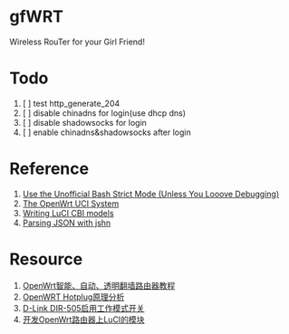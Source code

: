 # gfWRT
Wireless RouTer for your Girl Friend!

# Todo

1. [ ] test http_generate_204
  1. [ ] disable chinadns for login(use dhcp dns)
  2. [ ] disable shadowsocks for login
  3. [ ] enable chinadns&shadowsocks after login

# Reference

1. [Use the Unofficial Bash Strict Mode (Unless You Looove Debugging)](http://redsymbol.net/articles/unofficial-bash-strict-mode/)
1. [The OpenWrt UCI System](https://wiki.openwrt.org/doc/uci)
1. [Writing LuCI CBI models](http://luci.subsignal.org/trac/wiki/Documentation/CBI)
1. [Parsing JSON with jshn](https://www.mail-archive.com/openwrt-devel@lists.openwrt.org/msg17734.html)
# Resource

1. [OpenWrt智能、自动、透明翻墙路由器教程](https://www.gitbook.com/book/softwaredownload/openwrt-fanqiang/details)
1. [OpenWRT Hotplug原理分析](https://github.com/wywincl/hotplug)
1. [D-Link DIR-505启用工作模式开关](https://github.com/softwaredownload/openwrt-fanqiang/blob/master/ebook/dir505/3.enable-dir505-gpio.md)
2. [开发OpenWrt路由器上LuCI的模块](www.cnblogs.com/mayswind/p/3468124.html)